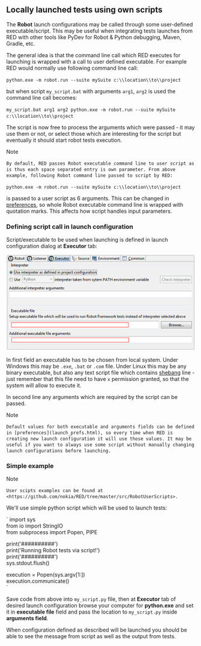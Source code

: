 ## Locally launched tests using own scripts

The **Robot** launch configurations may be called through some user-defined
executable/script. This may be useful when integrating tests launches from RED
with other tools like PyDev for Robot &amp; Python debugging, Maven, Gradle,
etc.

The general idea is that the command line call which RED executes for
launching is wrapped with a call to user defined executable. For example RED
would normally use following command line call:

` python.exe -m robot.run --suite mySuite c:\\location\\to\\project `

but when script `my_script.bat` with arguments `arg1`, `arg2` is used the
command line call becomes:

` my_script.bat arg1 arg2 python.exe -m robot.run --suite mySuite
c:\\location\\to\\project `

The script is now free to process the arguments which were passed - it may use
them or not, or select those which are interesting for the script but
eventually it should start robot tests execution.

Note

    By default, RED passes Robot executable command line to user script as is thus each space separated entry is own parameter. From above example, following Robot command line passed to script by RED: 

` python.exe -m robot.run --suite mySuite c:\\location\\to\\project `

is passed to a user script as 6 arguments. This can be changed in
[preferences](launch_prefs.html), so whole Robot executable command line is
wrapped with quotation marks. This affects how script handles input
parameters.

### Defining script call in launch configuration

Script/executable to be used when launching is defined in launch configuration
dialog at **Executor** tab:

![](images/local_config_exec_script.png)

In first field an executable has to be chosen from local system. Under Windows
this may be `.exe`, `.bat` or `.com` file. Under Linux this may be any binary
executable, but also any text script file which contains
[shebang](https://en.wikipedia.org/wiki/Shebang_\(Unix\)) line - just remember
that this file need to have `x` permission granted, so that the system will
allow to execute it.

In second line any arguments which are required by the script can be passed.

Note

    Default values for both executable and arguments fields can be defined in [preferences](launch_prefs.html), so every time when RED is creating new launch configuration it will use those values. It may be useful if you want to always use some script without manually changing launch configurations before launching. 

### Simple example

Note

    User scipts examples can be found at <https://github.com/nokia/RED/tree/master/src/RobotUserScripts>. 

We'll use simple python script which will be used to launch tests:

` import sys  
from io import StringIO  
from subprocess import Popen, PIPE  
  
print('##########')  
print('Running Robot tests via script!')  
print('##########')  
sys.stdout.flush()  
  
execution = Popen(sys.argv[1:])  
execution.communicate()  
`

Save code from above into `my_script.py` file, then at **Executor** tab of
desired launch configuration browse your computer for **python.exe** and set
it in **executable file** field and pass the location to `my_script.py` inside
**arguments field**.

When configuration defined as described will be launched you should be able to
see the message from script as well as the output from tests.

  
  

